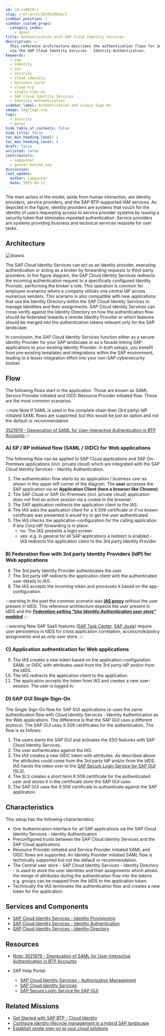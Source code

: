 ```yaml
---
id: id-ra0019-1
slug: /ref-arch/20c6b29b1e/1
sidebar_position: 1
sidebar_custom_props:
  category_index:
    - opsec
title: Authentication with SAP Cloud Identity Services
description: >-
  This reference architecture describes the authentication flows for SAP SaaS
  via the SAP Cloud Identity Services - Identity Authentication.
keywords:
  - sap
  - identity
  - ias
  - security
  - cloud identity
  - business suite
  - cloud erp
  - single sign-on
  - SAP Cloud Identity Services
  - Identity Authentication
sidebar_label: Authentication and Single Sign On
image: img/logo.svg
tags:
  - security
  - genai
hide_table_of_contents: false
hide_title: false
toc_min_heading_level: 2
toc_max_heading_level: 4
draft: false
unlisted: false
contributors:
  - sapgunnar
  - gunnar-kosche_sap
discussion: 
last_update:
  author: sapgunnar
  date: 2025-05-13
---
```


The main actors in the model, aside from human interaction, are identity providers, service providers, and the SAP BTP-supported IAM services. As depicted in the figure, identity providers are systems that vouch for the identity of users requesting access to service provider systems by issuing a security token that eliminates repeated authentication. Service providers are systems providing business and technical services requisite for user tasks.

## Architecture

![drawio](drawio/public_SAP_AuthN_SD.drawio)

The SAP Cloud Identity Services can act as an identity provider, executing authentication or acting as a broker by forwarding requests to third-party providers. In the figure diagram, the SAP Cloud Identity Services redirects the incoming authentication request to a specifically configured Identity Provider, performing the broker's role. This operation is common for employee scenarios where a company utilizes one central IdP across numerous vendors. This scenario is also compatible with new applications that use the Identity Directory within the SAP Cloud Identity Services to manage identities and their assignments. SAP Cloud Identity Services can cross-verify against the Identity Directory on how the authentication flow should be federated towards a remote Identity Provider or which features should be merged into the authentication tokens relevant only for the SAP landscape.

In conclusion, the SAP Cloud Identity Services function either as a secure Identity Provider for your SAP landscape or as a facade linking SAP applications to your existing Identity Provider. In both setups, you benefit from pre-existing templates and integrations within the SAP environment, leading to a lesser integration effort into your non-SAP cybersecurity toolset.

## Flow

The following flows start in the application. Those are known as SAML Service Provider initiated and OIDC Resource Provider initiated flow. Those are the most common scenarios.

:::note Note
If SAML is used in the complete chain then  (3rd party) IdP initiated SAML flows  are supported,  but this would be just an option and not the default or recommendation.

[3521979 - Deprecation of SAML for User-Interactive Authentication in BTP Accounts](https://me.sap.com/notes/3521979/E)
:::

### A) SP / RP initiated flow (SAML / OIDC) for Web applications

The following flow can be applied to SAP Cloud applications and SAP On-Premises applications (incl. private cloud) which are integrated with the SAP Cloud Identity Services - Identity Authentication.

1. The authentication flow starts by an application / business user as shown in the upper left corner of the diagram. The **user** accesses the SAP application via an **Application Client (here a browser like Chrome)**.
2. The SAP Cloud or SAP On-Premises (incl. private cloud) application does not find an active session via a cookie in the browser.
3. The SAP application redirects the application client to the IAS.
4. The IAS asks the application client for a X.509 certificate or if no known certificate was presented it would try to get the user authenticated.
5. The IAS checks the application-configuration for the calling application if any Corp.IdP forwarding is in place.
    - no: The IAS presents a login screen
    - yes: e.g. in general for all SAP applications a redirect is enabled - IAS redirects the application client to the 3rd party Identity Provider

### B) Federation flow with 3rd party Identity Providers (IdP) for Web applications

6. The 3rd party Identity Provider authenticates the user.
7. The 3rd party IdP redirects the application client with the authenticated user details to IAS.
8. The IAS accepts the incoming token and processes it based on the app-configuration.

:::warning
 In the past the common scenario was [**IAS proxy**](https://help.sap.com/docs/identity-authentication/identity-authentication/corporate-identity-providers?locale=en-US) without the user present in IdDS. This reference architecture expects the user present in IdDS and the [***Federation setting "Use Identity Authentication user store" enabled***](https://help.sap.com/docs/identity-authentication/identity-authentication/corp-idp-configure-identity-federation?locale=en-US#context)
:::

:::warning
New SAP SaaS features ([SAP Task Center](https://pages.community.sap.com/topics/task-center), [SAP Joule](https://www.sap.com/products/artificial-intelligence/ai-assistant.html)) require user persistency in IdDS for cross application correlation, access/role/policy assignments and as only user store.
:::

### C) Application authentication for Web applications

9. The IAS creates a new token based on the application-configuration SAML or OIDC with attributes used from the 3rd party IdP and/or from the IdDS.
10. The IAS redirects the application client to the application.
11. The application accepts the token from IAS and creates a new user-session. The user is logged in.

### D) SAP GUI Single Sign-On

The Single Sign-On flow for SAP GUI applications re-uses the same authentication flow with Cloud Identity Services - Identity Authentication as the Web applications. The difference is that the SAP GUI uses a different protocol. The SAP GUI uses X.509 certificates for the authentication. The flow is as follows:

1. The users starts the SAP GUI and activates the SSO features with SAP Cloud Identity Services.
2. The user authenticates against the IAS.
3. The IAS creates a new OIDC token with attributes. As described above the attributes could come from the 3rd party IdP and/or from the IdDS. IAS hands the token over to the [SAP Secure Login Service for SAP GUI](https://help.sap.com/sls) (SLS).
4. The SLS creates a short term X.509 certificate for the authenticated user and stores it in the certificate store the SAP GUI uses.
5. The SAP GUI uses the X.509 certificate to authenticate against the SAP application.

## Characteristics

This setup has the following characteristics:

- One Authentication interface for all SAP applications via the SAP Cloud Identity Services - Identity Authentication
- Preconfigured trusts between the SAP Cloud Identity Services and the SAP Cloud applications
- Resource Provider initiated and Service Provider initiated SAML and OIDC flows are supported. An Identity Provider initiated SAML flow is technically supported but not the default or recommendation.
- The Central user store - SAP Cloud Identity Services - Identity Directory - is used to store the user identities and their assignments which allows the merge of attributes during the authentication flow into the tokens e.g. groups can be mapped from the IdDS to the application token.
- Technically the IAS terminates the authentication flow and creates a new token for the application.

## Services and Components

- [SAP Cloud Identity Services - Identity Provisioning](https://discovery-center.cloud.sap/serviceCatalog/identity-provisioning?service_plan=sap-cloud-to-sap-cloud&region=all&commercialModel=cloud)
- [SAP Cloud Identity Services - Identity Authentication](https://discovery-center.cloud.sap/serviceCatalog/identity-authentication?region=all)
- [SAP Cloud Identity Services - Identity Directory](https://api.sap.com/api/IdDS_SCIM/overview)

## Resources

- [Note: 3521979 - Deprecation of SAML for User-Interactive Authentication in BTP Accounts](https://me.sap.com/notes/3521979/E)
  
- SAP Help Portal:
  - [SAP Cloud Identity Services - Authorization Management](https://help.sap.com/docs/identity-authentication/identity-authentication/configuring-authorization-policies?version=Cloud)
  - [SAP Cloud Identity Services](https://help.sap.com/docs/cloud-identity?version=Cloud&locale=en-US)
  - [SAP Secure Login Service for SAP GUI](https://help.sap.com/sls)

## Related Missions

- [Get Started with SAP BTP - Cloud Identity](https://discovery-center.cloud.sap/missiondetail/4325/4605/)
- [Configure identity lifecycle management in a hybrid SAP landscape](https://discovery-center.cloud.sap/missiondetail/3116/3152/)
- [Establish single sign-on to your cloud solutions](https://discovery-center.cloud.sap/missiondetail/3114/3151/)